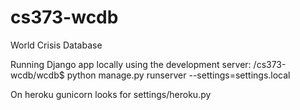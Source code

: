 cs373-wcdb
==========

World Crisis Database

Running Django app locally using the development server:
/cs373-wcdb/wcdb$ python manage.py runserver --settings=settings.local

On heroku gunicorn looks for settings/heroku.py
